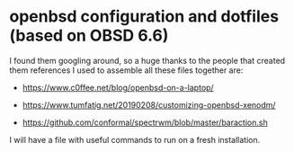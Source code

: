 # openbsd configuration and dotfiles (based on OBSD 6.6)

I found them googling around, so a huge thanks to the people that created them
references I used to assemble all these files together are:

* https://www.c0ffee.net/blog/openbsd-on-a-laptop/

* https://www.tumfatig.net/20190208/customizing-openbsd-xenodm/

* https://github.com/conformal/spectrwm/blob/master/baraction.sh

I will have a file with useful commands to run on a fresh installation.
